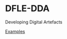 # DFLE-DDA
Developing Digital Artefacts

[Examples](https://jonathanwatkins.github.io/DFLE-DDA/examples/index.html)
